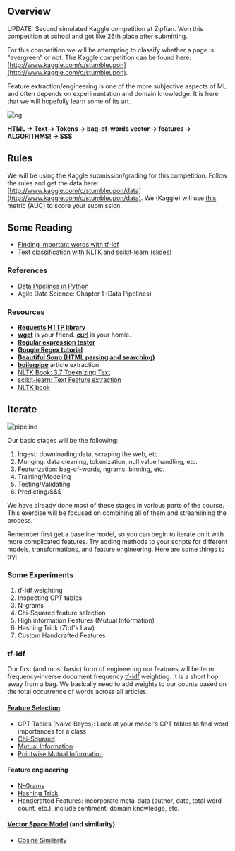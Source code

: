 ## Overview

UPDATE: Second simulated Kaggle competition at Zipfian. Won this competition at school and got like 26th place after submitting.

For this competition we will be attempting to classify whether a page is "evergreen" or not.  The Kaggle competition can be found here: [http://www.kaggle.com/c/stumbleupon](http://www.kaggle.com/c/stumbleupon).

Feature extraction/engineering is one of the more subjective aspects of ML and often depends on experimentation and domain knowledge.  It is here that we will hopefully learn some of its art.

![og](http://image.slidesharecdn.com/textclassificationscikit-learnpycon2011ogrisel-110311132018-phpapp01/95/slide-14-728.jpg?1299871296)

__HTML -> Text -> Tokens -> bag-of-words vector -> features -> ALGORITHMS! -> $$$__

## Rules

We will be using the Kaggle submission/grading for this competition.  Follow the rules  and get the data here: [http://www.kaggle.com/c/stumbleupon/data](http://www.kaggle.com/c/stumbleupon/data).  We (Kaggle) will use [this](http://www.kaggle.com/c/stumbleupon/details/evaluation) metric (AUC) to score your submission.

## Some Reading

* [Finding Important words with tf-idf](http://www.stevenloria.com/finding-important-words-in-a-document-using-tf-idf/)
* [Text classification with NLTK and scikit-learn (slides)](http://www.slideshare.net/ogrisel/statistical-machine-learning-for-text-classification-with-scikitlearn-and-nltk)

### References

* [Data Pipelines in Python](http://columbia-applied-data-science.github.io/appdatasci.pdf#page=29)
* Agile Data Science: Chapter 1 (Data Pipelines)

### Resources

* __[Requests HTTP library](http://docs.python-requests.org/en/latest/)__
* __[wget](http://www.gnu.org/software/wget/)__ is your friend. __[curl](http://curl.haxx.se/)__ is your homie. 
* __[Regular expression tester](http://pythex.org/)__
* __[Google Regex tutorial](https://developers.google.com/edu/python/regular-expressions)__
* __[Beautiful Soup (HTML parsing and searching)](http://www.crummy.com/software/BeautifulSoup/)__
* __[boilerpipe](https://github.com/misja/python-boilerpipe)__ article extraction
* [NLTK Book: 3.7 Toeknizing Text](http://nltk.org/book/ch03.html)
* [scikit-learn: Text Feature extraction](http://scikit-learn.org/stable/modules/feature_extraction.html#text-feature-extraction)
* [NLTK book](http://nltk.org/book/)

## Iterate

![pipeline](pipeline_diag.png)

Our basic stages will be the following:
1. Ingest: downloading data, scraping the web, etc.
2. Munging: data cleaning, tokenization, null value handling, etc.
3. Featurization: bag-of-words, ngrams, binning, etc.
4. Training/Modeling
5. Testing/Validating
6. Predicting/$$$

We have already done most of these stages in various parts of the course.  This exercise will be focused on combining all of them and streamlining the process.  

Remember first get a baseline model, so you can begin to iterate on it with more complicated features.  Try adding methods to your scripts for different models, transformations, and feature engineering.  Here are some things to try:

### Some Experiments

1. tf-idf weighting
2. Inspecting CPT tables
3. N-grams
3. Chi-Squared feature selection
4. High information Features (Mutual Information)
5. Hashing Trick (Zipf's Law)
6. Custom Handcrafted Features

### tf-idf

Our first (and most basic) form of engineering our features will be term frequency-inverse document frequency [tf-idf](https://en.wikipedia.org/wiki/Tf%E2%80%93idf) weighting.  It is a short hop away from a bag.  We basically need to add weights to our counts based on the total occurrence of words across all articles.

#### [Feature Selection](http://nlp.stanford.edu/IR-book/html/htmledition/feature-selection-1.html)
* CPT Tables (Naive Bayes): Look at your model's CPT tables to find word importances for a class
* [Chi-Squared](http://nlp.stanford.edu/IR-book/html/htmledition/feature-selectionchi2-feature-selection-1.html)
* [Mutual Information](http://nlp.stanford.edu/IR-book/html/htmledition/mutual-information-1.html)
* [Pointwise Mutual Information](http://stackoverflow.com/questions/13488817/pointwise-mutual-information-on-text)

#### Feature engineering
* [N-Grams](http://locallyoptimal.com/blog/2013/01/20/elegant-n-gram-generation-in-python/)
* [Hashing Trick](http://blog.someben.com/2013/01/hashing-lang/)
* Handcrafted Features: incorporate meta-data (author, date, total word count, etc.), include sentiment, domain knowledge, etc.

#### [Vector Space Model](http://nlp.stanford.edu/IR-book/html/htmledition/the-vector-space-model-for-scoring-1.html) (and similarity)
* [Cosine Similarity](http://nlp.stanford.edu/IR-book/html/htmledition/dot-products-1.html)
